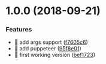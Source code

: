 # 1.0.0 (2018-09-21)


### Features

* 🎸 add args support ([f7605c6](https://github.com/streamich/puppet-master/commit/f7605c6))
* 🎸 add puppeteer ([95f8e01](https://github.com/streamich/puppet-master/commit/95f8e01))
* 🎸 first working version ([bef1723](https://github.com/streamich/puppet-master/commit/bef1723))
